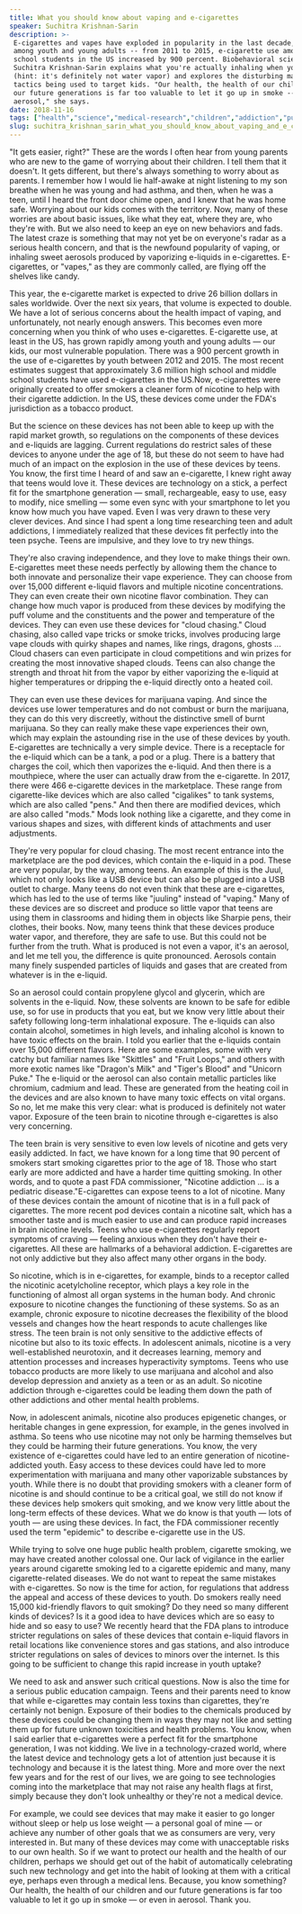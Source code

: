 ```yaml
---
title: What you should know about vaping and e-cigarettes
speaker: Suchitra Krishnan-Sarin
description: >-
 E-cigarettes and vapes have exploded in popularity in the last decade, especially
 among youth and young adults -- from 2011 to 2015, e-cigarette use among high
 school students in the US increased by 900 percent. Biobehavioral scientist
 Suchitra Krishnan-Sarin explains what you're actually inhaling when you vape
 (hint: it's definitely not water vapor) and explores the disturbing marketing
 tactics being used to target kids. "Our health, the health of our children and
 our future generations is far too valuable to let it go up in smoke -- or even in
 aerosol," she says.
date: 2018-11-16
tags: ["health","science","medical-research","children","addiction","public-health","human-body"]
slug: suchitra_krishnan_sarin_what_you_should_know_about_vaping_and_e_cigarettes
---
```


"It gets easier, right?" These are the words I often hear from young parents who are new
to the game of worrying about their children. I tell them that it doesn't. It gets
different, but there's always something to worry about as parents. I remember how I would
lie half-awake at night listening to my son breathe when he was young and had asthma, and
then, when he was a teen, until I heard the front door chime open, and I knew that he was
home safe. Worrying about our kids comes with the territory. Now, many of these worries are
about basic issues, like what they eat, where they are, who they're with. But we also need
to keep an eye on new behaviors and fads. The latest craze is something that may not yet
be on everyone's radar as a serious health concern, and that is the newfound popularity of
vaping, or inhaling sweet aerosols produced by vaporizing e-liquids in
e-cigarettes. E-cigarettes, or "vapes," as they are commonly called, are flying off the
shelves like candy.

This year, the e-cigarette market is expected to drive 26 billion dollars in sales
worldwide. Over the next six years, that volume is expected to double. We have a lot of
serious concerns about the health impact of vaping, and unfortunately, not nearly enough
answers. This becomes even more concerning when you think of who uses e-cigarettes.
E-cigarette use, at least in the US, has grown rapidly among youth and young adults — our
kids, our most vulnerable population. There was a 900 percent growth in the use of
e-cigarettes by youth between 2012 and 2015. The most recent estimates suggest that
approximately 3.6 million high school and middle school students have used e-cigarettes in
the US.Now, e-cigarettes were originally created to offer smokers a cleaner form of
nicotine to help with their cigarette addiction. In the US, these devices come under the
FDA's jurisdiction as a tobacco product.

But the science on these devices has not been able to keep up with the rapid market
growth, so regulations on the components of these devices and e-liquids are lagging.
Current regulations do restrict sales of these devices to anyone under the age of 18, but
these do not seem to have had much of an impact on the explosion in the use of these
devices by teens. You know, the first time I heard of and saw an e-cigarette, I knew right
away that teens would love it. These devices are technology on a stick, a perfect fit for
the smartphone generation — small, rechargeable, easy to use, easy to modify, nice
smelling — some even sync with your smartphone to let you know how much you have vaped.
Even I was very drawn to these very clever devices. And since I had spent a long time
researching teen and adult addictions, I immediately realized that these devices fit
perfectly into the teen psyche. Teens are impulsive, and they love to try new
things.

They're also craving independence, and they love to make things their own. E-cigarettes
meet these needs perfectly by allowing them the chance to both innovate and personalize
their vape experience. They can choose from over 15,000 different e-liquid flavors and
multiple nicotine concentrations. They can even create their own nicotine flavor
combination. They can change how much vapor is produced from these devices by modifying
the puff volume and the constituents and the power and temperature of the devices. They can
even use these devices for "cloud chasing." Cloud chasing, also called vape tricks or
smoke tricks, involves producing large vape clouds with quirky shapes and names, like
rings, dragons, ghosts ... Cloud chasers can even participate in cloud competitions and
win prizes for creating the most innovative shaped clouds. Teens can also change the
strength and throat hit from the vapor by either vaporizing the e-liquid at higher
temperatures or dripping the e-liquid directly onto a heated coil.

They can even use these devices for marijuana vaping. And since the devices use lower
temperatures and do not combust or burn the marijuana, they can do this very discreetly,
without the distinctive smell of burnt marijuana. So they can really make these vape
experiences their own, which may explain the astounding rise in the use of these devices
by youth. E-cigarettes are technically a very simple device. There is a receptacle for the
e-liquid which can be a tank, a pod or a plug. There is a battery that charges the coil,
which then vaporizes the e-liquid. And then there is a mouthpiece, where the user can
actually draw from the e-cigarette. In 2017, there were 466 e-cigarette devices in the
marketplace. These range from cigarette-like devices which are also called "cigalikes" to
tank systems, which are also called "pens." And then there are modified devices, which are
also called "mods." Mods look nothing like a cigarette, and they come in various shapes
and sizes, with different kinds of attachments and user adjustments.

They're very popular for cloud chasing. The most recent entrance into the marketplace are
the pod devices, which contain the e-liquid in a pod. These are very popular, by the way,
among teens. An example of this is the Juul, which not only looks like a USB device but
can also be plugged into a USB outlet to charge. Many teens do not even think that these
are e-cigarettes, which has led to the use of terms like "juuling" instead of "vaping."
Many of these devices are so discreet and produce so little vapor that teens are using
them in classrooms and hiding them in objects like Sharpie pens, their clothes, their
books. Now, many teens think that these devices produce water vapor, and therefore, they
are safe to use. But this could not be further from the truth. What is produced is not
even a vapor, it's an aerosol, and let me tell you, the difference is quite pronounced.
Aerosols contain many finely suspended particles of liquids and gases that are created
from whatever is in the e-liquid.

So an aerosol could contain propylene glycol and glycerin, which are solvents in the
e-liquid. Now, these solvents are known to be safe for edible use, so for use in products
that you eat, but we know very little about their safety following long-term inhalational
exposure. The e-liquids can also contain alcohol, sometimes in high levels, and inhaling
alcohol is known to have toxic effects on the brain. I told you earlier that the e-liquids
contain over 15,000 different flavors. Here are some examples, some with very catchy but
familiar names like "Skittles" and "Fruit Loops," and others with more exotic names like
"Dragon's Milk" and "Tiger's Blood" and "Unicorn Puke." The e-liquid or the aerosol can
also contain metallic particles like chromium, cadmium and lead. These are generated from
the heating coil in the devices and are also known to have many toxic effects on vital
organs. So no, let me make this very clear: what is produced is definitely not water
vapor. Exposure of the teen brain to nicotine through e-cigarettes is also very
concerning.

The teen brain is very sensitive to even low levels of nicotine and gets very easily
addicted. In fact, we have known for a long time that 90 percent of smokers start smoking
cigarettes prior to the age of 18. Those who start early are more addicted and have a
harder time quitting smoking. In other words, and to quote a past FDA commissioner,
"Nicotine addiction ... is a pediatric disease."E-cigarettes can expose teens to a lot of
nicotine. Many of these devices contain the amount of nicotine that is in a full pack of
cigarettes. The more recent pod devices contain a nicotine salt, which has a smoother
taste and is much easier to use and can produce rapid increases in brain nicotine levels.
Teens who use e-cigarettes regularly report symptoms of craving — feeling anxious when
they don't have their e-cigarettes. All these are hallmarks of a behavioral
addiction. E-cigarettes are not only addictive but they also affect many other organs in
the body.

So nicotine, which is in e-cigarettes, for example, binds to a receptor called the
nicotinic acetylcholine receptor, which plays a key role in the functioning of almost all
organ systems in the human body. And chronic exposure to nicotine changes the functioning
of these systems. So as an example, chronic exposure to nicotine decreases the flexibility
of the blood vessels and changes how the heart responds to acute challenges like stress.
The teen brain is not only sensitive to the addictive effects of nicotine but also to its
toxic effects. In adolescent animals, nicotine is a very well-established neurotoxin, and
it decreases learning, memory and attention processes and increases hyperactivity
symptoms. Teens who use tobacco products are more likely to use marijuana and alcohol and
also develop depression and anxiety as a teen or as an adult. So nicotine addiction
through e-cigarettes could be leading them down the path of other addictions and other
mental health problems.

Now, in adolescent animals, nicotine also produces epigenetic changes, or heritable
changes in gene expression, for example, in the genes involved in asthma. So teens who use
nicotine may not only be harming themselves but they could be harming their future
generations. You know, the very existence of e-cigarettes could have led to an entire
generation of nicotine-addicted youth. Easy access to these devices could have led to more
experimentation with marijuana and many other vaporizable substances by youth. While there
is no doubt that providing smokers with a cleaner form of nicotine is and should continue
to be a critical goal, we still do not know if these devices help smokers quit smoking,
and we know very little about the long-term effects of these devices. What we do know is
that youth — lots of youth — are using these devices. In fact, the FDA commissioner
recently used the term "epidemic" to describe e-cigarette use in the US.

While trying to solve one huge public health problem, cigarette smoking, we may have
created another colossal one. Our lack of vigilance in the earlier years around cigarette
smoking led to a cigarette epidemic and many, many cigarette-related diseases. We do not
want to repeat the same mistakes with e-cigarettes. So now is the time for action, for
regulations that address the appeal and access of these devices to youth. Do smokers
really need 15,000 kid-friendly flavors to quit smoking? Do they need so many different
kinds of devices? Is it a good idea to have devices which are so easy to hide and so easy
to use? We recently heard that the FDA plans to introduce stricter regulations on sales of
these devices that contain e-liquid flavors in retail locations like convenience stores
and gas stations, and also introduce stricter regulations on sales of devices to minors
over the internet. Is this going to be sufficient to change this rapid increase in youth
uptake?

We need to ask and answer such critical questions. Now is also the time for a serious
public education campaign. Teens and their parents need to know that while e-cigarettes
may contain less toxins than cigarettes, they're certainly not benign. Exposure of their
bodies to the chemicals produced by these devices could be changing them in ways they may
not like and setting them up for future unknown toxicities and health problems. You know,
when I said earlier that e-cigarettes were a perfect fit for the smartphone generation, I
was not kidding. We live in a technology-crazed world, where the latest device and
technology gets a lot of attention just because it is technology and because it is the
latest thing. More and more over the next few years and for the rest of our lives, we are
going to see technologies coming into the marketplace that may not raise any health flags
at first, simply because they don't look unhealthy or they're not a medical
device.

For example, we could see devices that may make it easier to go longer without sleep or
help us lose weight — a personal goal of mine — or achieve any number of other goals that
we as consumers are very, very interested in. But many of these devices may come with
unacceptable risks to our own health. So if we want to protect our health and the health of
our children, perhaps we should get out of the habit of automatically celebrating such new
technology and get into the habit of looking at them with a critical eye, perhaps even
through a medical lens. Because, you know something? Our health, the health of our
children and our future generations is far too valuable to let it go up in smoke — or even
in aerosol. Thank you.

<!--
ad_duration=3.33
comment_count=54
event="TEDMED 2018"
external_start_time=0
has_talk_citation=1
intro_duration=11.82
is_subtitle_required="False"
is_talk_featured="True"
language="en"
language_swap="False"
native_language="en"
number_of_related_talks=6
number_of_speakers=1
number_of_subtitled_videos=19
number_of_tags=7
number_of_talk_download_languages=19
number_of_talk_more_resources=0
number_of_talk_recommendations=0
number_of_talks_take_actions=0
post_ad_duration=0.83
published_timestamp="2019-05-15 14:46:45"
recording_date="2018-11-16"
speaker_description="Biobehavioral scientist"
speaker_is_published=1
speaker_name="Suchitra Krishnan-Sarin"
talk_more_resources=[]
talk_name="What you should know about vaping and e-cigarettes"
talks_tags=["health","science","medical-research","children","addiction","public-health","human-body"]
talks_take_action=[]
url_audio="https://download.ted.com/talks/SuchitraKrishnanSarin_2018P.mp3?apikey=acme-roadrunner"
url_photo_speaker="https://pe.tedcdn.com/images/ted/2ee9340b295733995315f4a3829ca8886b889272_254x191.jpg"
url_photo_talk="https://s3.amazonaws.com/talkstar-photos/uploads/206357b1-35e7-49be-aec8-b807d9d70ba0/SuchitraKrishnanSarin_2018P-embed.jpg"
url_webpage="https://www.ted.com/talks/suchitra_krishnan_sarin_what_you_should_know_about_vaping_and_e_cigarettes"
video_type_name="TED Stage Talk"
-->